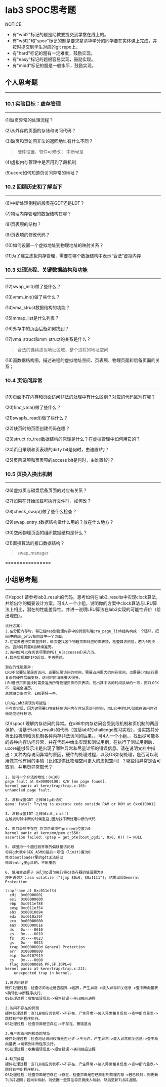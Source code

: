 # lab3 SPOC思考题

NOTICE
- 有"w5l2"标记的题是助教要提交到学堂在线上的。
- 有"w5l2"和"spoc"标记的题是要求拿清华学分的同学要在实体课上完成，并按时提交到学生对应的git repo上。
- 有"hard"标记的题有一定难度，鼓励实现。
- 有"easy"标记的题很容易实现，鼓励实现。
- 有"midd"标记的题是一般水平，鼓励实现。

## 个人思考题
---

### 10.1 实验目标：虚存管理
---

(1)缺页异常的处理流程？

(2)从外存的页面的存储和访问代码？

(3)缺页和页访问非法的返回地址有什么不同？

> 硬件设置、软件可修改； 中断号是

(4)虚拟内存管理中是否用到了段机制

(5)ucore如何知道页访问异常的地址？

### 10.2 回顾历史和了解当下
---

(6)中断处理例程的段表在GDT还是LDT？

(7)物理内存管理的数据结构在哪？

(8)页表项的结构？

(9)页表项的修改代码？

(10)如何设置一个虚拟地址到物理地址的映射关系？

(11)为了建立虚拟内存管理，需要在哪个数据结构中表示“合法”虚拟内存

### 10.3 处理流程、关键数据结构和功能
---

(12)swap_init()做了些什么？

(13)vmm_init()做了些什么？

(14)vma_struct数据结构的功能？

(15)mmap_list是什么列表？

(16)外存中的页面后备如何找到？

(17)vma_struct和mm_struct的关系是什么？

> 合法的连续虚拟地址区域、整个进程的地址空间

(18)画数据结构图，描述进程的虚拟地址空间、页表项、物理页面和后备页面的关系；

### 10.4 页访问异常
---

(19)页面不在内存和页面访问非法的处理中有什么区别？对应的代码区别在哪？

(20)find_vma()做了些什么？

(21)swapfs_read()做了些什么？

(22)缺页时的页面创建代码在哪？

(23)struct rb_tree数据结构的原理是什么？在虚拟管理中如何用它的？


(24)页目录项和页表项的dirty bit是何时，由谁置1的？


(25)页目录项和页表项的access bit是何时，由谁置1的？


### 10.5 页换入换出机制
---

(26)虚拟页与磁盘后备页面的对应有关系？

(27)如果在开始加载可执行文件时，如何改？

(28)check_swap()做了些什么检查？

(29)swap_entry_t数据结构做什么用的？放在什么地方？

(30)空闲物理页面的组织数据结构是什么？

(21)置换算法的接口数据结构？

> swap_manager

================


## 小组思考题
---
(1)(spoc) 请参考lab3_result的代码，思考如何在lab3_results中实现clock算法，并给出你的概要设计方案，可4人一个小组，说明你的方案中clock算法与LRU算法上相比，潜在的性能差异性。并进一说明LRU算法在lab3实现的可能性评价（给出理由）。
```
设计方案：
1.在分配内存时，将已经map到物理内存中的页面利用pra_page_link结构构成一个链环，把mm中的sm_priv指向其中一个页面。
2.在需要进行页面置换时，依次查找各个物理页面对应的页表项，检查其访问位，若为0则换出，否则将其置0后继续遍历。
3.访问位可以在页表项里的PET_A(accessed)来充当。
4.其余实现和FIFO近似，不再赘述。

潜在的性能差异：
LRU不仅要记录是否访问，还要记录访问的时间，需要占用更大的内存空间，也需要CPU进行更复杂的硬件层面支持，访问时的消耗要大很多。
LRU进行页面置换时需要遍历所有物理页面的页表项，找出其中访问时间最早的一项，而CLOCK不一定完全遍历。
总体缺页率而言，LRU更好一些。

LRU在Lab3实现的可能性：
不可能实现，因为这需要CPU支持在访问内存时记录访问时间，而Lab中的CPU仅能在访问时对标记位进行标记。
```

(2)(spoc) 理解内存访问的异常。在x86中内存访问会受到段机制和页机制的两层保护，请基于lab3_results的代码（包括lab1的challenge练习实现），请实践并分析出段机制和页机制各种内存非法访问的后果。，可4人一个小组，，找出尽可能多的各种内存访问异常，并在代码中给出实现和测试用例，在执行了测试用例后，ucore能够显示出是出现了哪种异常和尽量详细的错误信息。请在说明文档中指出：某种内存访问异常的原因，硬件的处理过程，以及OS如何处理，是否可以利用做其他有用的事情（比如提供比物理空间更大的虚拟空间）？哪些段异常是否可取消，并用页异常取代？
```
1. 访问一个非法的地址：0x100
page fault at 0x00000100: K/W [no page found].
kernel panic at kern/trap/trap.c:165:
unhandled page fault.  

2. 没有设置GDT 注释掉lgdt语句
qemu: fatal: Trying to execute code outside RAM or ROM at 0xc0100012

3. 没有设置IDT 注释掉idt_init()
在触发时钟中断的时候重启,因为找不断处理中断的代码

4. 页目录项不存在 将页目录项中present位置为0
kernel panic at kern/mm/pmm.c:550:  
assertion failed: (ptep = get_pte(boot_pgdir, 0x0, 0)) != NULL  

5. 试图用一个超过段界限的偏移量访问段
将将gdt表中SEG_ASM的最后一项值（limit)置为0
修改bootloader里的gdt无法启动
修改entry里gdt的，不断重启

6. 使用空选择子 用ljmp语句强行将cs寄存器的值设置为0
使用语句为：asm volatile ("ljmp $0x0, $0x1111"); 结果出现General Protection

trapframe at 0xc011ef34
  edi  0x00000001
  esi  0x00000000
  ebp  0xc011ef88
  oesp 0xc011ef54
  ebx  0x00010094
  edx  0xc010a39f
  ecx  0x00000000
  eax  0x0000001e
  ds   0x----0010
  es   0x----0010
  fs   0x----0023
  gs   0x----0023
  trap 0x0000000d General Protection
  err  0x00000000
  eip  0xc0107919
  cs   0x----0008
  flag 0x00000086 PF,SF,IOPL=0
kernel panic at kern/trap/trap.c:221:
    unexpected trap in kernel.

1.段访问越界
硬件处理过程：检查访问地址是否越界->越界，产生异常->装入异常相关信息->查中断向量表->跳转到中断程序执行。
OS处理过程：收集错误信息->报告错误->关闭相应进程

2.访问不存在的页面
硬件处理过程：查TLB相应页表项->不存在，产生异常->装入异常相关信息->查中断向量表->跳转到中断程序执行。
OS处理过程：检查页面是否存在->不存在，报错退出

3.用户态访问内核态的地址
硬件处理过程：检查地址访问权限是否允许->不允许，产生异常->装入异常相关信息->查中断向量表->跳转到中断程序执行。
OS处理过程：收集错误信息->报告错误->关闭相应进程

4.缺页异常
硬件处理过程：查TLB相应页表项->不存在，产生异常->装入异常相关信息->查中断向量表->跳转到中断程序执行。
OS处理过程：检查页面是否存在->存在，检查页面是否已映射到物理内存->若已映射，则更新TLB并返回；若尚未映射，则依据一些算法将页面换入映射，然后更新TLB并返回。
```

